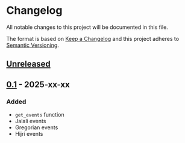 # Changelog
All notable changes to this project will be documented in this file.

The format is based on [Keep a Changelog](http://keepachangelog.com/en/1.0.0/)
and this project adheres to [Semantic Versioning](http://semver.org/spec/v2.0.0.html).

## [Unreleased]
## [0.1] - 2025-xx-xx
### Added
- `get_events` function
- Jalali events
- Gregorian events
- Hijri events


[Unreleased]: https://github.com/openscilab/rokh/compare/v0.1...dev
[0.1]: https://github.com/openscilab/rokh/compare/0397711...v0.1